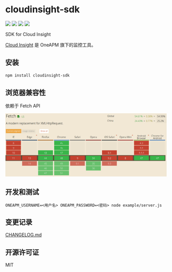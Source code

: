 # cloudinsight-sdk
[![](https://img.shields.io/travis/wyvernnot/node-cloudinsight-sdk.svg)](https://travis-ci.org/wyvernnot/node-cloudinsight-sdk)
[![](https://img.shields.io/npm/v/cloudinsight-sdk.svg)](https://www.npmjs.com/package/cloudinsight-sdk)
[![](https://img.shields.io/coveralls/wyvernnot/node-cloudinsight-sdk.svg)](https://coveralls.io/github/wyvernnot/node-cloudinsight-sdk)
[![](https://img.shields.io/npm/l/cloudinsight-sdk.svg)](https://github.com/wyvernnot/node-cloudinsight-sdk/blob/master/LICENSE)

SDK for Cloud Insight

[Cloud Insight](http://www.oneapm.com/ci/feature.html) 是 OneAPM 旗下的监控工具。

## 安装

```sh
npm install cloudinsight-sdk
```

## 浏览器兼容性

依赖于 Fetch API

![caniuse](./docs/caniuse.png)

## 开发和测试

```
ONEAPM_USERNAME=<用户名> ONEAPM_PASSWORD=<密码> node example/server.js
```

## 变更记录

[CHANGELOG.md](./CHANGELOG.md)

## 开源许可证

MIT